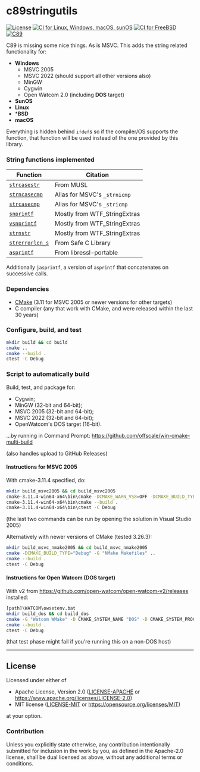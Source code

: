 c89stringutils
==============
[![License](https://img.shields.io/badge/license-Apache--2.0%20OR%20MIT-blue.svg)](https://opensource.org/licenses/Apache-2.0)
[![CI for Linux, Windows, macOS, sunOS](https://github.com/offscale/c89stringutils/actions/workflows/linux-Windows-macOS-sunOS.yml/badge.svg)](https://github.com/offscale/c89stringutils/actions/workflows/github-actions.yml)
[![CI for FreeBSD](https://api.cirrus-ci.com/github/offscale/c89stringutils.svg)](https://cirrus-ci.com/github/offscale/c89stringutils)
[![C89](https://img.shields.io/badge/C-89-blue)](https://en.wikipedia.org/wiki/C89_(C_version))

C89 is missing some nice things. As is MSVC.
This adds the string related functionality for:
- **Windows**
  - MSVC 2005
  - MSVC 2022 (should support all other versions also)
  - MinGW
  - Cygwin
  - Open Watcom 2.0 (including **DOS** target)
- **SunOS**
- **Linux**
- ***BSD**
- **macOS**

Everything is hidden behind `ifdef`s so if the compiler/OS supports the function, that function will be used instead of the one provided by this library.

### String functions implemented

  | Function                                                                | Citation                     |
----------------------------------------------------------------------------|------------------------------|
  | [`strcasestr`](https://www.freebsd.org/cgi/man.cgi?query=strcasestr)    | From MUSL                    |
  | [`strncasecmp`](https://www.freebsd.org/cgi/man.cgi?query=strncasecmp)  | Alias for MSVC's `_strnicmp` |
  | [`strcasecmp`](https://www.freebsd.org/cgi/man.cgi?query=strcasecmp)    | Alias for MSVC's `_stricmp`  |
  | [`snprintf`](https://www.freebsd.org/cgi/man.cgi?query=snprintf)        | Mostly from WTF_StringExtras |
  | [`vsnprintf`](https://www.freebsd.org/cgi/man.cgi?query=vsnprintf)      | Mostly from WTF_StringExtras |
  | [`strnstr`](https://www.freebsd.org/cgi/man.cgi?query=strnstr)          | Mostly from WTF_StringExtras |
  | [`strerrorlen_s`](https://en.cppreference.com/w/c/string/byte/strerror) | From Safe C Library          |
  | [`asprintf`](https://www.freebsd.org/cgi/man.cgi?query=asprintf)        | From libressl-portable       |

Additionally `jasprintf`, a version of `asprintf` that concatenates on successive calls.

### Dependencies

- [CMake](https://cmake.org) (3.11 for MSVC 2005 or newer versions for other targets)
- C compiler (any that work with CMake, and were released within the last 30 years)

### Configure, build, and test

```bash
mkdir build && cd build
cmake ..
cmake --build .
ctest -C Debug
```

### Script to automatically build

Build, test, and package for:

  - Cygwin;
  - MinGW (32-bit and 64-bit);
  - MSVC 2005 (32-bit and 64-bit);
  - MSVC 2022 (32-bit and 64-bit);
  - OpenWatcom's DOS target (16-bit).

…by running in Command Prompt: https://github.com/offscale/win-cmake-multi-build

(also handles upload to GitHub Releases)

#### Instructions for MSVC 2005

With cmake-3.11.4 specified, do:
```sh
mkdir build_msvc2005 && cd build_msvc2005
cmake-3.11.4-win64-x64\bin\cmake -DCMAKE_WARN_VS8=OFF -DCMAKE_BUILD_TYPE="Debug" -G "Visual Studio 8 2005" ..
cmake-3.11.4-win64-x64\bin\cmake --build .
cmake-3.11.4-win64-x64\bin\ctest -C Debug
```
(the last two commands can be run by opening the solution in Visual Studio 2005)

Alternatively with newer versions of CMake (tested 3.26.3):
```sh
mkdir build_msvc_nmake2005 && cd build_msvc_nmake2005
cmake -DCMAKE_BUILD_TYPE="Debug" -G "NMake Makefiles" ..
cmake --build .
ctest -C Debug
```

#### Instructions for Open Watcom (DOS target)

With v2 from https://github.com/open-watcom/open-watcom-v2/releases installed:
```sh
[path]\WATCOM\owsetenv.bat
mkdir build_dos && cd build_dos
cmake -G "Watcom WMake" -D CMAKE_SYSTEM_NAME "DOS" -D CMAKE_SYSTEM_PROCESSOR "I86" ..
cmake --build .
ctest -C Debug
```
(that test phase might fail if you're running this on a non-DOS host)

---

## License

Licensed under either of

- Apache License, Version 2.0 ([LICENSE-APACHE](LICENSE-APACHE) or <https://www.apache.org/licenses/LICENSE-2.0>)
- MIT license ([LICENSE-MIT](LICENSE-MIT) or <https://opensource.org/licenses/MIT>)

at your option.

### Contribution

Unless you explicitly state otherwise, any contribution intentionally submitted
for inclusion in the work by you, as defined in the Apache-2.0 license, shall be
dual licensed as above, without any additional terms or conditions.
